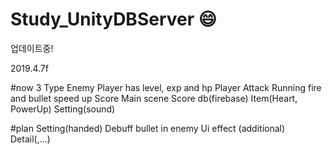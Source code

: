 # Study_UnityDBServer :smile:

업데이트중!

2019.4.7f

#now
3 Type Enemy
Player has level, exp and hp
Player Attack Running fire and bullet speed up
Score
Main scene
Score db(firebase)
Item(Heart, PowerUp)
Setting(sound)

#plan
Setting(handed)
Debuff bullet in enemy
Ui effect (additional)
Detail(,...)
